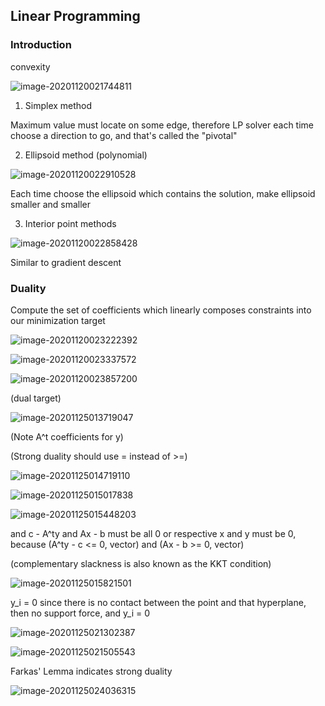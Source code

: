

## Linear Programming

### Introduction

convexity

![image-20201120021744811](/home/Administrator/iffi/.config/Typora/typora-user-images/image-20201120021744811.png)

1. Simplex method

Maximum value must locate on some edge, therefore LP solver each time choose a direction to go, and that's called the "pivotal"

2. Ellipsoid method (polynomial)

![image-20201120022910528](/home/Administrator/iffi/.config/Typora/typora-user-images/image-20201120022910528.png)

Each time choose the ellipsoid which contains the solution, make ellipsoid smaller and smaller

3. Interior point methods

![image-20201120022858428](/home/Administrator/iffi/.config/Typora/typora-user-images/image-20201120022858428.png)

Similar to gradient descent



### Duality

Compute the set of coefficients which linearly composes constraints into our minimization target

![image-20201120023222392](/home/Administrator/iffi/.config/Typora/typora-user-images/image-20201120023222392.png)

![image-20201120023337572](/home/Administrator/iffi/.config/Typora/typora-user-images/image-20201120023337572.png)

![image-20201120023857200](/home/Administrator/iffi/.config/Typora/typora-user-images/image-20201120023857200.png)

(dual target)

![image-20201125013719047](/home/Administrator/iffi/.config/Typora/typora-user-images/image-20201125013719047.png)

(Note A^t coefficients for y)

(Strong duality should use = instead of >=)

![image-20201125014719110](/home/Administrator/iffi/.config/Typora/typora-user-images/image-20201125014719110.png)

![image-20201125015017838](/home/Administrator/iffi/.config/Typora/typora-user-images/image-20201125015017838.png)

![image-20201125015448203](/home/Administrator/iffi/.config/Typora/typora-user-images/image-20201125015448203.png)

and c - A^ty and Ax - b must be all 0 or respective x and y must be 0, because (A^ty - c <= 0, vector) and (Ax - b >= 0, vector) 

(complementary slackness is also known as the KKT condition)

![image-20201125015821501](/home/Administrator/iffi/.config/Typora/typora-user-images/image-20201125015821501.png)



y_i = 0 since there is no contact between the point and that hyperplane, then no support force, and y_i = 0

![image-20201125021302387](/home/Administrator/iffi/.config/Typora/typora-user-images/image-20201125021302387.png)

![image-20201125021505543](/home/Administrator/iffi/.config/Typora/typora-user-images/image-20201125021505543.png)

Farkas' Lemma indicates strong duality

![image-20201125024036315](/home/Administrator/iffi/.config/Typora/typora-user-images/image-20201125024036315.png)

